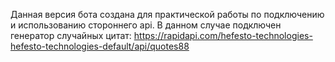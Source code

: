 Данная версия бота создана для практической работы по подключению и использованию стороннего api.
В данном случае подключен генератор случайных цитат:
https://rapidapi.com/hefesto-technologies-hefesto-technologies-default/api/quotes88
